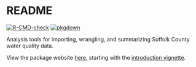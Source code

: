 # README

[![R-CMD-check](https://github.com/tbep-tech/peptools/workflows/R-CMD-check/badge.svg)](https://github.com/tbep-tech/peptools/actions)
[![pkgdown](https://github.com/tbep-tech/peptools/workflows/pkgdown/badge.svg)](https://github.com/tbep-tech/peptools/actions)

Analysis tools for importing, wrangling, and summarizing Suffolk County water quality data.  

View the package website [here](https://tbep-tech.github.io/peptools/), starting with the [introduction vignette](https://tbep-tech.github.io/peptools/articles/Introduction.html). 